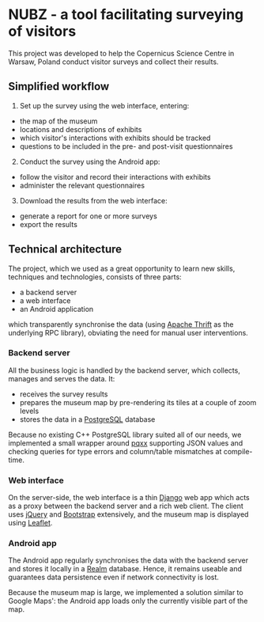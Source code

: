 # NUBZ - a tool facilitating surveying of visitors

This project was developed to help the Copernicus Science Centre in Warsaw, Poland conduct visitor surveys and collect their results.

## Simplified workflow
1. Set up the survey using the web interface, entering:
  - the map of the museum
  - locations and descriptions of exhibits
  - which visitor's interactions with exhibits should be tracked
  - questions to be included in the pre- and post-visit questionnaires
2. Conduct the survey using the Android app:
  - follow the visitor and record their interactions with exhibits
  - administer the relevant questionnaires
3. Download the results from the web interface:
  - generate a report for one or more surveys
  - export the results

## Technical architecture
The project, which we used as a great opportunity to learn new skills, techniques and technologies, consists of three parts:
 - a backend server
 - a web interface
 - an Android application

which transparently synchronise the data (using [Apache Thrift](https://thrift.apache.org) as the underlying RPC library), obviating the need for manual user interventions.

### Backend server
All the business logic is handled by the backend server, which collects, manages and serves the data. It:
 - receives the survey results
 - prepares the museum map by pre-rendering its tiles at a couple of zoom levels
 - stores the data in a [PostgreSQL](https://www.postgresql.org/) database

Because no existing C++ PostgreSQL library suited all of our needs, we implemented a small wrapper around [pqxx](http://pqxx.org) supporting JSON values and checking queries for type errors and column/table mismatches at compile-time.

### Web interface
On the server-side, the web interface is a thin [Django](https://www.djangoproject.com) web app which acts as a proxy between the backend server and a rich web client.
The client uses [jQuery](https://jquery.com) and [Bootstrap](http://getbootstrap.com) extensively, and the museum map is displayed using [Leaflet](http://leafletjs.com). 

### Android app
The Android app regularly synchronises the data with the backend server and stores it locally in a [Realm](https://realm.io) database. Hence, it remains useable and guarantees data persistence even if network connectivity is lost.

Because the museum map is large, we implemented a solution similar to Google Maps': the Android app loads only the currently visible part of the map.
